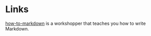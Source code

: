 Links
===

[how-to-markdown][ref] is a workshopper that teaches you how to write Markdown.

[ref]: http://git.io/how-to-markdown
